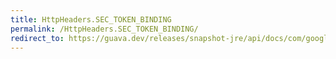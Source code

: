 ```yaml
---
title: HttpHeaders.SEC_TOKEN_BINDING
permalink: /HttpHeaders.SEC_TOKEN_BINDING/
redirect_to: https://guava.dev/releases/snapshot-jre/api/docs/com/google/common/net/HttpHeaders.html#SEC_TOKEN_BINDING
---
```

